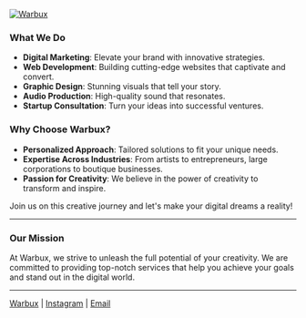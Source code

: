 [![Warbux](https://warbux.com/images/logo.svg)](https://warbux.com/)


### What We Do
- **Digital Marketing**: Elevate your brand with innovative strategies.
- **Web Development**: Building cutting-edge websites that captivate and convert.
- **Graphic Design**: Stunning visuals that tell your story.
- **Audio Production**: High-quality sound that resonates.
- **Startup Consultation**: Turn your ideas into successful ventures.

### Why Choose Warbux?
- **Personalized Approach**: Tailored solutions to fit your unique needs.
- **Expertise Across Industries**: From artists to entrepreneurs, large corporations to boutique businesses.
- **Passion for Creativity**: We believe in the power of creativity to transform and inspire.

Join us on this creative journey and let's make your digital dreams a reality!

---

### Our Mission
At Warbux, we strive to unleash the full potential of your creativity. We are committed to providing top-notch services that help you achieve your goals and stand out in the digital world.

---

[Warbux](https://warbux.com/) | [Instagram](https://www.instagram.com/warbux/) | [Email](mailto:hello@warbux.com)
